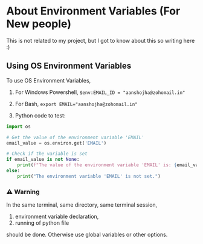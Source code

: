 # About Environment Variables (For New people)

This is not related to my project, but I got to know about this so writing here :)

## Using OS Environment Variables

To use OS Environment Variables,

1. For Windows Powershell,
`$env:EMAIL_ID = "aanshojha@zohomail.in"`

2. For Bash,
`export EMAIL="aanshojha@zohomail.in"`

3. Python code to test:
```py
import os

# Get the value of the environment variable 'EMAIL'
email_value = os.environ.get('EMAIL')

# Check if the variable is set
if email_value is not None:
    print(f"The value of the environment variable 'EMAIL' is: {email_value}")
else:
    print("The environment variable 'EMAIL' is not set.")

```

### ⚠️ **Warning**

In the same terminal, same directory, same terminal session,
1. environment variable declaration,
2. running of python file

should be done. Otherwise use global variables or other options.
